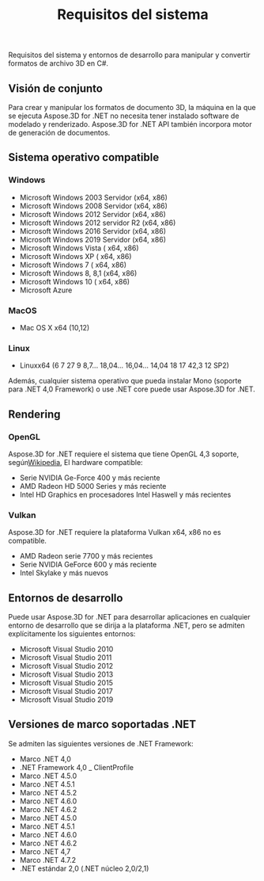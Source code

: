 ﻿---
title: Requisitos del sistema
type: docs
weight: 50
url: /es/net/system-requirements/
description: Requisitos del sistema y entornos de desarrollo para manipular y convertir formatos de archivo 3D en C#.
---
Requisitos del sistema y entornos de desarrollo para manipular y convertir formatos de archivo 3D en C#.

## **Visión de conjunto**
Para crear y manipular los formatos de documento 3D, la máquina en la que se ejecuta Aspose.3D for .NET no necesita tener instalado software de modelado y renderizado. Aspose.3D for .NET API también incorpora motor de generación de documentos.
## **Sistema operativo compatible**
### **Windows**
- Microsoft Windows 2003 Servidor (x64, x86)
- Microsoft Windows 2008 Servidor (x64, x86)
- Microsoft Windows 2012 Servidor (x64, x86)
- Microsoft Windows 2012 servidor R2 (x64, x86)
- Microsoft Windows 2016 Servidor (x64, x86)
- Microsoft Windows 2019 Servidor (x64, x86)
- Microsoft Windows Vista ( x64, x86)
- Microsoft Windows XP ( x64, x86)
- Microsoft Windows 7 ( x64, x86)
- Microsoft Windows 8, 8,1 (x64, x86)
- Microsoft Windows 10 ( x64, x86)
- Microsoft Azure
### **MacOS**
- Mac OS X x64 (10,12)
### **Linux**
- Linuxx64 (6 7 27 9 8,7... 18,04... 16,04... 14,04 18 17 42,3 12 SP2)

Además, cualquier sistema operativo que pueda instalar Mono (soporte para .NET 4,0 Framework) o use .NET core puede usar Aspose.3D for .NET.
## **Rendering**
### **OpenGL**
Aspose.3D for .NET requiere el sistema que tiene OpenGL 4,3 soporte, según[Wikipedia](https://en.wikipedia.org/wiki/OpenGL#OpenGL_4.3), El hardware compatible:

- Serie NVIDIA Ge-Force 400 y más reciente
- AMD Radeon HD 5000 Series y más reciente
- Intel HD Graphics en procesadores Intel Haswell y más recientes
### **Vulkan**
Aspose.3D for .NET requiere la plataforma Vulkan x64, x86 no es compatible.

- AMD Radeon serie 7700 y más recientes
- Serie NVIDIA GeForce 600 y más reciente
- Intel Skylake y más nuevos
## **Entornos de desarrollo**
Puede usar Aspose.3D for .NET para desarrollar aplicaciones en cualquier entorno de desarrollo que se dirija a la plataforma .NET, pero se admiten explícitamente los siguientes entornos:

- Microsoft Visual Studio 2010
- Microsoft Visual Studio 2011
- Microsoft Visual Studio 2012
- Microsoft Visual Studio 2013
- Microsoft Visual Studio 2015
- Microsoft Visual Studio 2017
- Microsoft Visual Studio 2019
## **Versiones de marco soportadas .NET**
Se admiten las siguientes versiones de .NET Framework:

- Marco .NET 4,0
- .NET Framework 4,0 _ ClientProfile
- Marco .NET 4.5.0
- Marco .NET 4.5.1
- Marco .NET 4.5.2
- Marco .NET 4.6.0
- Marco .NET 4.6.2
- Marco .NET 4.5.0
- Marco .NET 4.5.1
- Marco .NET 4.6.0
- Marco .NET 4.6.2
- Marco .NET 4,7
- Marco .NET 4.7.2
- .NET estándar 2,0 (.NET núcleo 2,0/2,1)
